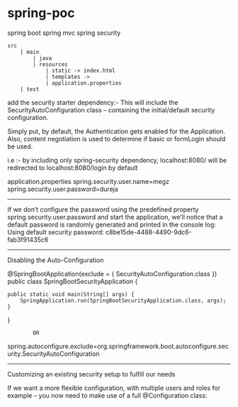 # spring-poc

spring boot
	spring mvc
	spring security
	

	src
		| main
			| java
			| resources
				| static -> index.html
				| templates ->
				| application.properties
		| test


add the security starter dependency:-
This will include the SecurityAutoConfiguration class – containing the initial/default security configuration.

Simply put, by default, the Authentication gets enabled for the Application. 
Also, content negotiation is used to determine if basic or formLogin should be used.

i.e :- by including only spring-security dependency, localhost:8080/ will be redirected to localhost:8080/login by default

application.properties
spring.security.user.name=megz
spring.security.user.password=dureja

******************************************************************************************************

If we don’t configure the password using the predefined property spring.security.user.password and start the application, 
we’ll notice that a default password is randomly generated and printed in the console log:
Using default security password: c8be15de-4488-4490-9dc6-fab3f91435c6


******************************************************************************************************

Disabling the Auto-Configuration

@SpringBootApplication(exclude = { SecurityAutoConfiguration.class })
public class SpringBootSecurityApplication {
 
    public static void main(String[] args) {
        SpringApplication.run(SpringBootSecurityApplication.class, args);
    }
}

			OR

spring.autoconfigure.exclude=org.springframework.boot.autoconfigure.security.SecurityAutoConfiguration

******************************************************************************************************

Customizing an existing security setup to fulfill our needs

If we want a more flexible configuration, with multiple users and roles for example – 
you now need to make use of a full @Configuration class:
